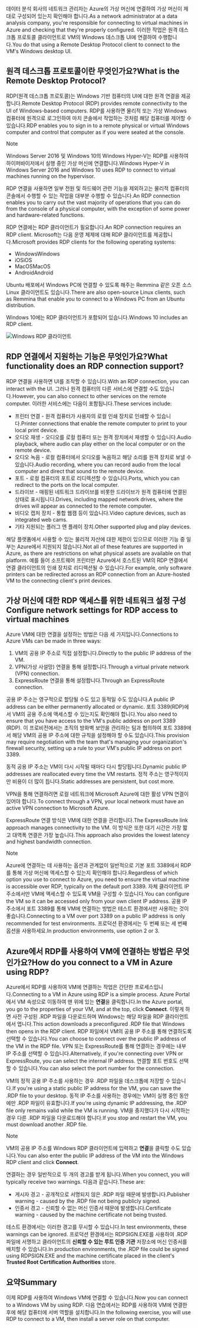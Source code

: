 <span data-ttu-id="d3e68-101">데이터 분석 회사의 네트워크 관리자는 Azure의 가상 머신에 연결하여 가상 머신이 제대로 구성되어 있는지 확인해야 합니다.</span><span class="sxs-lookup"><span data-stu-id="d3e68-101">As a network administrator at a data analysis company, you're responsible for connecting to virtual machines in Azure and checking that they're properly configured.</span></span> <span data-ttu-id="d3e68-102">이러한 작업은 원격 데스크톱 프로토콜 클라이언트로 VM의 Windows 데스크톱 UI에 연결하여 수행합니다.</span><span class="sxs-lookup"><span data-stu-id="d3e68-102">You do that using a Remote Desktop Protocol client to connect to the VM's Windows desktop UI.</span></span>

## <a name="what-is-the-remote-desktop-protocol"></a><span data-ttu-id="d3e68-103">원격 데스크톱 프로토콜이란 무엇인가요?</span><span class="sxs-lookup"><span data-stu-id="d3e68-103">What is the Remote Desktop Protocol?</span></span>

<span data-ttu-id="d3e68-104">RDP(원격 데스크톱 프로토콜)는 Windows 기반 컴퓨터의 UI에 대한 원격 연결을 제공합니다.</span><span class="sxs-lookup"><span data-stu-id="d3e68-104">Remote Desktop Protocol (RDP) provides remote connectivity to the UI of Windows-based computers.</span></span> <span data-ttu-id="d3e68-105">RDP를 사용하면 물리적 또는 가상 Windows 컴퓨터에 원격으로 로그인하여 마치 콘솔에서 작업하는 것처럼 해당 컴퓨터를 제어할 수 있습니다.</span><span class="sxs-lookup"><span data-stu-id="d3e68-105">RDP enables you to sign in to a remote physical or virtual Windows computer and control that computer as if you were seated at the console.</span></span>

> [!Note]
> <span data-ttu-id="d3e68-106">Windows Server 2016 및 Windows 10의 Windows Hyper-V는 RDP를 사용하여 하이퍼바이저에서 실행 중인 가상 머신에 연결합니다.</span><span class="sxs-lookup"><span data-stu-id="d3e68-106">Windows Hyper-V in Windows Server 2016 and Windows 10 uses RDP to connect to virtual machines running on the hypervisor.</span></span>

<span data-ttu-id="d3e68-107">RDP 연결을 사용하면 일부 전원 및 하드웨어 관련 기능을 제외하고는 물리적 컴퓨터의 콘솔에서 수행할 수 있는 작업을 대부분 수행할 수 있습니다.</span><span class="sxs-lookup"><span data-stu-id="d3e68-107">An RDP connection enables you to carry out the vast majority of operations that you can do from the console of a physical computer, with the exception of some power and hardware-related functions.</span></span>

<span data-ttu-id="d3e68-108">RDP 연결에는 RDP 클라이언트가 필요합니다.</span><span class="sxs-lookup"><span data-stu-id="d3e68-108">An RDP connection requires an RDP client.</span></span> <span data-ttu-id="d3e68-109">Microsoft는 다음 운영 체제에 대해 RDP 클라이언트를 제공합니다.</span><span class="sxs-lookup"><span data-stu-id="d3e68-109">Microsoft provides RDP clients for the following operating systems:</span></span>

* <span data-ttu-id="d3e68-110">Windows</span><span class="sxs-lookup"><span data-stu-id="d3e68-110">Windows</span></span>
* <span data-ttu-id="d3e68-111">iOS</span><span class="sxs-lookup"><span data-stu-id="d3e68-111">iOS</span></span>
* <span data-ttu-id="d3e68-112">MacOS</span><span class="sxs-lookup"><span data-stu-id="d3e68-112">MacOS</span></span>
* <span data-ttu-id="d3e68-113">Android</span><span class="sxs-lookup"><span data-stu-id="d3e68-113">Android</span></span>

<span data-ttu-id="d3e68-114">Ubuntu 배포에서 Windows PC에 연결할 수 있도록 해주는 Remmina 같은 오픈 소스 Linux 클라이언트도 있습니다.</span><span class="sxs-lookup"><span data-stu-id="d3e68-114">There are also open-source Linux clients, such as Remmina that enable you to connect to a Windows PC from an Ubuntu distribution.</span></span>

<span data-ttu-id="d3e68-115">Windows 10에는 RDP 클라이언트가 포함되어 있습니다.</span><span class="sxs-lookup"><span data-stu-id="d3e68-115">Windows 10 includes an RDP client.</span></span>

![Windows RDP 클라이언트](../images/2-rdp-client.PNG)

## <a name="what-functionality-does-an-rdp-connection-support"></a><span data-ttu-id="d3e68-117">RDP 연결에서 지원하는 기능은 무엇인가요?</span><span class="sxs-lookup"><span data-stu-id="d3e68-117">What functionality does an RDP connection support?</span></span>

<span data-ttu-id="d3e68-118">RDP 연결을 사용하면 UI를 조작할 수 있습니다.</span><span class="sxs-lookup"><span data-stu-id="d3e68-118">With an RDP connection, you can interact with the UI.</span></span> <span data-ttu-id="d3e68-119">그러나 원격 컴퓨터의 다른 서비스에 연결할 수도 있습니다.</span><span class="sxs-lookup"><span data-stu-id="d3e68-119">However, you can also connect to other services on the remote computer.</span></span> <span data-ttu-id="d3e68-120">이러한 서비스에는 다음이 포함됩니다.</span><span class="sxs-lookup"><span data-stu-id="d3e68-120">These services include:</span></span>

* <span data-ttu-id="d3e68-121">프린터 연결 - 원격 컴퓨터가 사용자의 로컬 인쇄 장치로 인쇄할 수 있습니다.</span><span class="sxs-lookup"><span data-stu-id="d3e68-121">Printer connections that enable the remote computer to print to your local print device.</span></span>
* <span data-ttu-id="d3e68-122">오디오 재생 - 오디오를 로컬 컴퓨터 또는 원격 장치에서 재생할 수 있습니다.</span><span class="sxs-lookup"><span data-stu-id="d3e68-122">Audio playback, where audio can play either on the local computer or on the remote device.</span></span>
* <span data-ttu-id="d3e68-123">오디오 녹음 - 로컬 컴퓨터에서 오디오를 녹음하고 해당 소리를 원격 장치로 보낼 수 있습니다.</span><span class="sxs-lookup"><span data-stu-id="d3e68-123">Audio recording, where you can record audio from the local computer and direct that sound to the remote device.</span></span>
* <span data-ttu-id="d3e68-124">포트 - 로컬 컴퓨터의 포트로 리디렉션할 수 있습니다.</span><span class="sxs-lookup"><span data-stu-id="d3e68-124">Ports, which you can redirect to the ports on the local computer.</span></span>
* <span data-ttu-id="d3e68-125">드라이브 - 매핑된 네트워크 드라이브를 비롯한 드라이브가 원격 컴퓨터에 연결된 상태로 표시됩니다.</span><span class="sxs-lookup"><span data-stu-id="d3e68-125">Drives, including mapped network drives, where the drives will appear as connected to the remote computer.</span></span>
* <span data-ttu-id="d3e68-126">비디오 캡처 장치 - 통합 웹캠 등이 있습니다.</span><span class="sxs-lookup"><span data-stu-id="d3e68-126">Video capture devices, such as integrated web cams.</span></span>
* <span data-ttu-id="d3e68-127">기타 지원되는 플러그 앤 플레이 장치.</span><span class="sxs-lookup"><span data-stu-id="d3e68-127">Other supported plug and play devices.</span></span>

<span data-ttu-id="d3e68-128">해당 플랫폼에서 사용할 수 있는 물리적 자산에 대한 제한이 있으므로 이러한 기능 중 일부는 Azure에서 지원되지 않습니다.</span><span class="sxs-lookup"><span data-stu-id="d3e68-128">Not all of these features are supported in Azure, as there are restrictions on what physical assets are available on that platform.</span></span> <span data-ttu-id="d3e68-129">예를 들어 소프트웨어 프린터만 Azure에서 호스트된 VM의 RDP 연결에서 연결 클라이언트의 인쇄 장치로 리디렉션될 수 있습니다.</span><span class="sxs-lookup"><span data-stu-id="d3e68-129">For example, only software printers can be redirected across an RDP connection from an Azure-hosted VM to the connecting client's print devices.</span></span>

## <a name="configure-network-settings-for-rdp-access-to-virtual-machines"></a><span data-ttu-id="d3e68-130">가상 머신에 대한 RDP 액세스를 위한 네트워크 설정 구성</span><span class="sxs-lookup"><span data-stu-id="d3e68-130">Configure network settings for RDP access to virtual machines</span></span>

<span data-ttu-id="d3e68-131">Azure VM에 대한 연결을 설정하는 방법은 다음 세 가지입니다.</span><span class="sxs-lookup"><span data-stu-id="d3e68-131">Connections to Azure VMs can be made in three ways:</span></span>

1. <span data-ttu-id="d3e68-132">VM의 공용 IP 주소로 직접 설정합니다.</span><span class="sxs-lookup"><span data-stu-id="d3e68-132">Directly to the public IP address of the VM.</span></span>
2. <span data-ttu-id="d3e68-133">VPN(가상 사설망) 연결을 통해 설정합니다.</span><span class="sxs-lookup"><span data-stu-id="d3e68-133">Through a virtual private network (VPN) connection.</span></span>
3. <span data-ttu-id="d3e68-134">ExpressRoute 연결을 통해 설정합니다.</span><span class="sxs-lookup"><span data-stu-id="d3e68-134">Through an ExpressRoute connection.</span></span>

<span data-ttu-id="d3e68-135">공용 IP 주소는 영구적으로 할당될 수도 있고 동적일 수도 있습니다.</span><span class="sxs-lookup"><span data-stu-id="d3e68-135">A public IP address can be either permanently allocated or dynamic.</span></span> <span data-ttu-id="d3e68-136">포트 3389(RDP)에서 VM의 공용 주소에 액세스할 수 있는지도 확인해야 합니다.</span><span class="sxs-lookup"><span data-stu-id="d3e68-136">You also need to ensure that you have access to the VM's public address on port 3389 (RDP).</span></span> <span data-ttu-id="d3e68-137">이 프로비전에서는 조직의 방화벽 보안을 관리하는 팀과 협의하여 포트 3389에서 해당 VM의 공용 IP 주소에 대한 규칙을 설정해야 할 수도 있습니다.</span><span class="sxs-lookup"><span data-stu-id="d3e68-137">This provision may require negotiation with the team that's managing your organization's firewall security, setting up a rule to your VM's public IP address on port 3389.</span></span>

<span data-ttu-id="d3e68-138">동적 공용 IP 주소는 VM이 다시 시작될 때마다 다시 할당됩니다.</span><span class="sxs-lookup"><span data-stu-id="d3e68-138">Dynamic public IP addresses are reallocated every time the VM restarts.</span></span> <span data-ttu-id="d3e68-139">정적 주소는 영구적이지만 비용이 더 많이 듭니다.</span><span class="sxs-lookup"><span data-stu-id="d3e68-139">Static addresses are persistent, but cost more.</span></span>

<span data-ttu-id="d3e68-140">VPN을 통해 연결하려면 로컬 네트워크에 Microsoft Azure에 대한 활성 VPN 연결이 있어야 합니다.</span><span class="sxs-lookup"><span data-stu-id="d3e68-140">To connect through a VPN, your local network must have an active VPN connection to Microsoft Azure.</span></span>

<span data-ttu-id="d3e68-141">ExpressRoute 연결 방식은 VM에 대한 연결을 관리합니다.</span><span class="sxs-lookup"><span data-stu-id="d3e68-141">The ExpressRoute link approach manages connectivity to the VM.</span></span> <span data-ttu-id="d3e68-142">이 방식은 또한 대기 시간은 가장 짧고 대역폭 연결은 가장 높습니다.</span><span class="sxs-lookup"><span data-stu-id="d3e68-142">This approach also provides the lowest latency and highest bandwidth connection.</span></span>

> [!Note]
> <span data-ttu-id="d3e68-143">Azure에 연결하는 데 사용하는 옵션과 관계없이 일반적으로 기본 포트 3389에서 RDP를 통해 가상 머신에 액세스할 수 있는지 확인해야 합니다.</span><span class="sxs-lookup"><span data-stu-id="d3e68-143">Regardless of which option you use to connect to Azure, you need to ensure the virtual machine is accessible over RDP, typically on the default port 3389.</span></span> <span data-ttu-id="d3e68-144">자체 클라이언트 IP 주소에서만 VM에 액세스할 수 있도록 VM을 구성할 수 있습니다.</span><span class="sxs-lookup"><span data-stu-id="d3e68-144">You can configure the VM so it can be accessed only from your own client IP address.</span></span> <span data-ttu-id="d3e68-145">공용 IP 주소에서 포트 3389를 통해 VM에 연결하는 방법은 테스트 환경에서만 사용하는 것이 좋습니다.</span><span class="sxs-lookup"><span data-stu-id="d3e68-145">Connecting to a VM over port 3389 on a public IP address is only recommended for test environments.</span></span> <span data-ttu-id="d3e68-146">프로덕션 환경에서는 두 번째 또는 세 번째 옵션을 사용하세요.</span><span class="sxs-lookup"><span data-stu-id="d3e68-146">In production environments, use option 2 or 3.</span></span>

## <a name="how-do-you-connect-to-a-vm-in-azure-using-rdp"></a><span data-ttu-id="d3e68-147">Azure에서 RDP를 사용하여 VM에 연결하는 방법은 무엇인가요?</span><span class="sxs-lookup"><span data-stu-id="d3e68-147">How do you connect to a VM in Azure using RDP?</span></span>

<span data-ttu-id="d3e68-148">Azure에서 RDP를 사용하여 VM에 연결하는 작업은 간단한 프로세스입니다.</span><span class="sxs-lookup"><span data-stu-id="d3e68-148">Connecting to a VM in Azure using RDP is a simple process.</span></span> <span data-ttu-id="d3e68-149">Azure Portal에서 VM 속성으로 이동하여 맨 위에 있는 **연결**을 클릭합니다.</span><span class="sxs-lookup"><span data-stu-id="d3e68-149">In the Azure portal, you go to the properties of your VM, and at the top, click **Connect**.</span></span> <span data-ttu-id="d3e68-150">이렇게 하면 사전 구성된 .RDP 파일을 다운로드하며 Windows는 해당 파일을 RDP 클라이언트에서 엽니다.</span><span class="sxs-lookup"><span data-stu-id="d3e68-150">This action downloads a preconfigured .RDP file that Windows then opens in the RDP client.</span></span> <span data-ttu-id="d3e68-151">RDP 파일에서 VM의 공용 IP 주소를 통해 연결하도록 선택할 수 있습니다.</span><span class="sxs-lookup"><span data-stu-id="d3e68-151">You can choose to connect over the public IP address of the VM in the RDP file.</span></span> <span data-ttu-id="d3e68-152">VPN 또는 ExpressRoute를 통해 연결하는 경우에는 내부 IP 주소를 선택할 수 있습니다.</span><span class="sxs-lookup"><span data-stu-id="d3e68-152">Alternatively, if you're connecting over VPN or ExpressRoute, you can select the internal IP address.</span></span> <span data-ttu-id="d3e68-153">연결할 포트 번호도 선택할 수 있습니다.</span><span class="sxs-lookup"><span data-stu-id="d3e68-153">You can also select the port number for the connection.</span></span>

<span data-ttu-id="d3e68-154">VM의 정적 공용 IP 주소를 사용하는 경우 .RDP 파일을 데스크톱에 저장할 수 있습니다.</span><span class="sxs-lookup"><span data-stu-id="d3e68-154">If you're using a static public IP address for the VM, you can save the .RDP file to your desktop.</span></span> <span data-ttu-id="d3e68-155">동적 IP 주소를 사용하는 경우에는 VM이 실행 중인 동안에만 .RDP 파일이 유효합니다.</span><span class="sxs-lookup"><span data-stu-id="d3e68-155">If you're using dynamic IP addressing, the .RDP file only remains valid while the VM is running.</span></span> <span data-ttu-id="d3e68-156">VM을 중지했다가 다시 시작하는 경우 다른 .RDP 파일을 다운로드해야 합니다.</span><span class="sxs-lookup"><span data-stu-id="d3e68-156">If you stop and restart the VM, you must download another .RDP file.</span></span>

> [!Note]
> <span data-ttu-id="d3e68-157">VM의 공용 IP 주소를 Windows RDP 클라이언트에 입력하고 **연결**을 클릭할 수도 있습니다.</span><span class="sxs-lookup"><span data-stu-id="d3e68-157">You can also enter the public IP address of the VM into the Windows RDP client and click **Connect**.</span></span>

<span data-ttu-id="d3e68-158">연결하는 경우 일반적으로 두 개의 경고를 받게 됩니다.</span><span class="sxs-lookup"><span data-stu-id="d3e68-158">When you connect, you will typically receive two warnings.</span></span> <span data-ttu-id="d3e68-159">다음과 같습니다.</span><span class="sxs-lookup"><span data-stu-id="d3e68-159">These are:</span></span>

* <span data-ttu-id="d3e68-160">게시자 경고 - 공개적으로 서명되지 않은 .RDP 파일 때문에 발생합니다.</span><span class="sxs-lookup"><span data-stu-id="d3e68-160">Publisher warning - caused by the .RDP file not being publicly signed.</span></span>
* <span data-ttu-id="d3e68-161">인증서 경고 - 신뢰할 수 없는 머신 인증서 때문에 발생합니다.</span><span class="sxs-lookup"><span data-stu-id="d3e68-161">Certificate warning - caused by the machine certificate not being trusted.</span></span>

<span data-ttu-id="d3e68-162">테스트 환경에서는 이러한 경고를 무시할 수 있습니다.</span><span class="sxs-lookup"><span data-stu-id="d3e68-162">In test environments, these warnings can be ignored.</span></span> <span data-ttu-id="d3e68-163">프로덕션 환경에서는 RDPSIGN.EXE를 사용하여 .RDP 파일에 서명하고 클라이언트의 **신뢰할 수 있는 루트 인증 기관** 저장소에 머신 인증서를 배치할 수 있습니다.</span><span class="sxs-lookup"><span data-stu-id="d3e68-163">In production environments, the .RDP file could be signed using RDPSIGN.EXE and the machine certificate placed in the client's **Trusted Root Certification Authorities** store.</span></span>

## <a name="summary"></a><span data-ttu-id="d3e68-164">요약</span><span class="sxs-lookup"><span data-stu-id="d3e68-164">Summary</span></span>

<span data-ttu-id="d3e68-165">이제 RDP를 사용하여 Windows VM에 연결할 수 있습니다.</span><span class="sxs-lookup"><span data-stu-id="d3e68-165">Now you can connect to a Windows VM by using RDP.</span></span> <span data-ttu-id="d3e68-166">다음 연습에서는 RDP를 사용하여 VM에 연결한 후에 해당 컴퓨터에 서버 역할을 설치합니다.</span><span class="sxs-lookup"><span data-stu-id="d3e68-166">In the following exercise, you will use RDP to connect to a VM, then install a server role on that computer.</span></span>
